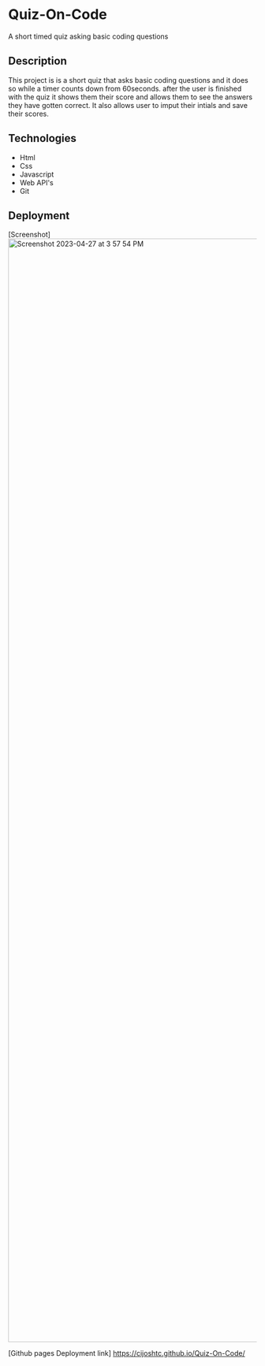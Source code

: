 # Quiz-On-Code
A short timed quiz asking basic coding questions

## Description
This project is is a short quiz that asks basic coding questions and it does so while a timer counts down from 60seconds.
after the user is finished with the quiz it shows them their score and allows them to see the answers they have gotten correct.
It also allows user to imput their intials and save their scores.

## Technologies
* Html
* Css 
* Javascript
* Web API's
* Git

## Deployment
[Screenshot]
<img width="2240" alt="Screenshot 2023-04-27 at 3 57 54 PM" src="https://user-images.githubusercontent.com/127640352/234978573-b62f9c06-3161-416f-ac7c-b595d2db472a.png">


[Github pages Deployment link] https://cijoshtc.github.io/Quiz-On-Code/

